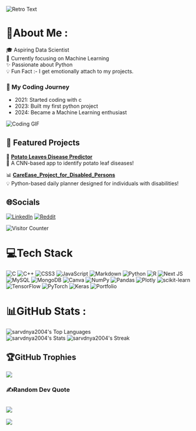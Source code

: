 ![Retro Text](https://readme-typing-svg.demolab.com?font=Press+Start+2P&size=24&duration=4000&pause=2000&color=00FFFF&center=true&vCenter=true&width=1000&height=80&lines=👋+Hi,+Welcome+to+my+Profile!;🌟+Keep+Exploring+to+Find+Cool+Projects!;🚀+Ready+to+Collaborate+and+Code!)



# 💫About Me :
🎓 Aspiring Data Scientist
<br>
🌟 Currently focusing on Machine Learning
<br>
✨ Passionate about Python
<br>
💡 Fun Fact :- I get emotionally attach to my projects.

### 📅 My Coding Journey  
- 2021: Started coding with c
- 2023: Built my first python project  
- 2024: Became a Machine Learning enthusiast  


![Coding GIF](https://media.giphy.com/media/qgQUggAC3Pfv687qPC/giphy.gif)  
<!-- Congrats! You've found a secret message hidden in the code! -->

## 🌟 Featured Projects
🚀 [**Potato Leaves Disease Predictor**](https://github.com/sarvdnya2004/Potato_leaf_deesease_prediction.git)  
🔗 A CNN-based app to identify potato leaf diseases!  

📊 [**CareEase_Project_for_Disabled_Persons**](https://github.com/sarvdnya2004/CareEase_Project_for_Disabled_Persons.git)  
💡 Python-based daily planner designed for individuals with disabilities!


## 🌐Socials
[![LinkedIn](https://img.shields.io/badge/LinkedIn-%230077B5.svg?logo=linkedin&logoColor=white)](https://linkedin.com/in/https://www.linkedin.com/in/sarvadnya-mense-a91b11250/) [![Reddit](https://img.shields.io/badge/Reddit-%23FF4500.svg?logo=Reddit&logoColor=white)](https://reddit.com/user/https://www.reddit.com/user/True_Economics7869/) 

![Visitor Counter](https://komarev.com/ghpvc/?username=yourusername&label=Profile%20Views&color=0e75b6&style=flat)



# 💻Tech Stack
![C](https://img.shields.io/badge/c-%2300599C.svg?style=for-the-badge&logo=c&logoColor=white) ![C++](https://img.shields.io/badge/c++-%2300599C.svg?style=for-the-badge&logo=c%2B%2B&logoColor=white) ![CSS3](https://img.shields.io/badge/css3-%231572B6.svg?style=for-the-badge&logo=css3&logoColor=white) ![JavaScript](https://img.shields.io/badge/javascript-%23323330.svg?style=for-the-badge&logo=javascript&logoColor=%23F7DF1E) ![Markdown](https://img.shields.io/badge/markdown-%23000000.svg?style=for-the-badge&logo=markdown&logoColor=white) ![Python](https://img.shields.io/badge/python-3670A0?style=for-the-badge&logo=python&logoColor=ffdd54) ![R](https://img.shields.io/badge/r-%23276DC3.svg?style=for-the-badge&logo=r&logoColor=white) ![Next JS](https://img.shields.io/badge/Next-black?style=for-the-badge&logo=next.js&logoColor=white) ![MySQL](https://img.shields.io/badge/mysql-%2300f.svg?style=for-the-badge&logo=mysql&logoColor=white) ![MongoDB](https://img.shields.io/badge/MongoDB-%234ea94b.svg?style=for-the-badge&logo=mongodb&logoColor=white) ![Canva](https://img.shields.io/badge/Canva-%2300C4CC.svg?style=for-the-badge&logo=Canva&logoColor=white) ![NumPy](https://img.shields.io/badge/numpy-%23013243.svg?style=for-the-badge&logo=numpy&logoColor=white) ![Pandas](https://img.shields.io/badge/pandas-%23150458.svg?style=for-the-badge&logo=pandas&logoColor=white) ![Plotly](https://img.shields.io/badge/Plotly-%233F4F75.svg?style=for-the-badge&logo=plotly&logoColor=white) ![scikit-learn](https://img.shields.io/badge/scikit--learn-%23F7931E.svg?style=for-the-badge&logo=scikit-learn&logoColor=white) ![TensorFlow](https://img.shields.io/badge/TensorFlow-%23FF6F00.svg?style=for-the-badge&logo=TensorFlow&logoColor=white) ![PyTorch](https://img.shields.io/badge/PyTorch-%23EE4C2C.svg?style=for-the-badge&logo=PyTorch&logoColor=white) ![Keras](https://img.shields.io/badge/Keras-%23D00000.svg?style=for-the-badge&logo=Keras&logoColor=white) ![Portfolio](https://img.shields.io/badge/Portfolio-%23000000.svg?style=for-the-badge&logo=firefox&logoColor=#FF7139)
# 📊GitHub Stats :
![sarvdnya2004's Top Languages](https://github-readme-stats.vercel.app/api/top-langs/?username=sarvdnya2004&theme=vue-dark&show_icons=true&hide_border=true&layout=compact)
<br>
![sarvdnya2004's Stats](https://github-readme-stats.vercel.app/api?username=sarvdnya2004&theme=vue-dark&show_icons=true&hide_border=true&count_private=true)
![sarvdnya2004's Streak](https://github-readme-streak-stats.herokuapp.com/?user=sarvdnya2004&theme=vue-dark&hide_border=true)


## 🏆GitHub Trophies
![](https://github-trophies.vercel.app/?username=sarvdnya2004&theme=onedark&no-frame=false&no-bg=false&margin-w=4)


### ✍️Random Dev Quote
![](https://quotes-github-readme.vercel.app/api?type=horizontal&theme=radical)
---
[![](https://visitcount.itsvg.in/api?id=sarvdnya2004&icon=0&color=0)](https://visitcount.itsvg.in)

